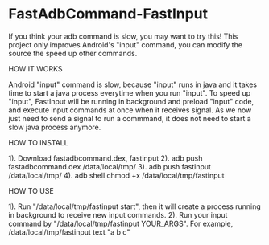 # FastAdbCommand-FastInput
If you think your adb command is slow, you may want to try this!
This project only improves Android's "input" command, you can modify the source the speed up other commands.

HOW IT WORKS

Android "input" command is slow, because "input" runs in java and it takes time to start a java process everytime when you run "input".
To speed up "input", FastInput will be running in background and preload "input" code, and execute input commands at once when it receives signal. As we now just need to send a signal to run a commmand, it does not need to start a slow java process anymore.

HOW TO INSTALL

1). Download fastadbcommand.dex, fastinput
2). adb push fastadbcommand.dex /data/local/tmp/
3). adb push fastinput /data/local/tmp/
4). adb shell chmod +x /data/local/tmp/fastinput

HOW TO USE

1). Run "/data/local/tmp/fastinput start", then it will create a process running in background to receive new input commands.
2). Run your input command by "/data/local/tmp/fastinput YOUR_ARGS". For example, /data/local/tmp/fastinput text "a b c"
